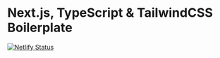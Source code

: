 # Next.js, TypeScript & TailwindCSS Boilerplate

[![Netlify Status](https://api.netlify.com/api/v1/badges/5ed8752a-6bce-4dcc-ad4a-29c85be8d4a1/deploy-status)](https://app.netlify.com/sites/sad-poincare-1f2892/deploys)

<!-- Code sample for [this article](https://telmo.is/writing/create-a-nextjs-typescript-and-tailwindcss-project)

![](./public/og.png)

---

Follow me on [Twitter](https://twitter.com/@telmo) -->
